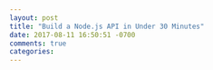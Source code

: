 ```yaml
---
layout: post
title: "Build a Node.js API in Under 30 Minutes"
date: 2017-08-11 16:50:51 -0700
comments: true
categories: 
---
```


